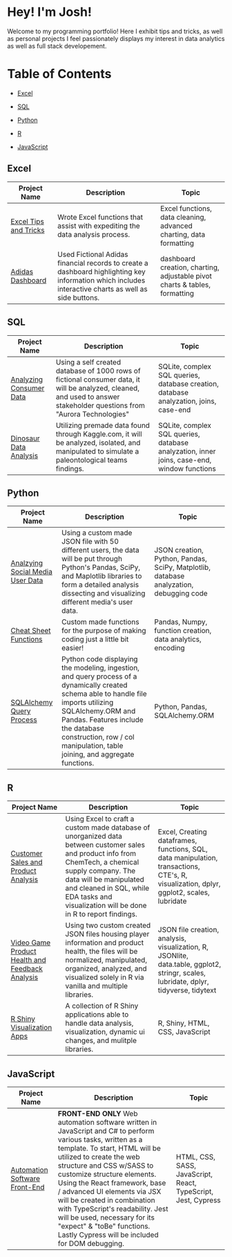 # **Hey! I'm Josh!**
Welcome to my programming portfolio! Here I exhibit tips and tricks, as well as personal projects I feel passionately displays my interest in data analytics as well as full stack developement.
# Table of Contents


* [Excel](#Excel)
  
* [SQL](#SQL)

* [Python](#Python)

* [R](#R)

* [JavaScript](#JavaScript)

## Excel
Project Name  | Description   |  Topic
------------- | ------------- | ------------------
 [Excel Tips and Tricks](https://github.com/Josh9182/Excel-Tips-and-Tricks)| Wrote Excel functions that assist with expediting the data analysis process. | Excel functions, data cleaning, advanced charting, data formatting
[Adidas Dashboard](https://github.com/Josh9182/Josh9182/blob/main/Adidas_Spreadsheet.xlsm) | Used Fictional Adidas financial records to create a dashboard highlighting key information which includes interactive charts as well as side buttons. | dashboard creation, charting, adjustable pivot charts & tables, formatting

## SQL
Project Name  | Description   |  Topic
------------- | ------------- | ------------------
[Analyzing Consumer Data](https://github.com/Josh9182/SQL-Projects/tree/main/SQL-Portfolio) | Using a self created database of 1000 rows of fictional consumer data, it will be analyzed, cleaned, and used to answer stakeholder questions from "Aurora Technologies"| SQLite, complex SQL queries, database creation, database analyzation, joins, case-end
[Dinosaur Data Analysis](https://github.com/Josh9182/SQL-Projects/tree/main/SQL-Portfolio-Dinosaur) | Utilizing premade data found through Kaggle.com, it will be analyzed, isolated, and manipulated to simulate a paleontological teams findings. | SQLite, complex SQL queries, database analyzation, inner joins, case-end, window functions

## Python
Project Name  | Description   |  Topic
------------- | ------------- | ------------------
[Analzying Social Media User Data](https://github.com/Josh9182/Python-Projects/tree/main/Social%20Media%20Database) | Using a custom made JSON file with 50 different users, the data will be put through Python's Pandas, SciPy, and Maplotlib libraries to form a detailed analysis dissecting and visualizing different media's user data. | JSON creation, Python, Pandas, SciPy, Matplotlib, database analyzation, debugging code
[Cheat Sheet Functions](https://github.com/Josh9182/Python-Projects/tree/main/Cheat%20Sheet%20Functions) | Custom made functions for the purpose of making coding just a little bit easier! | Pandas, Numpy, function creation, data analytics, encoding |
[SQLAlchemy Query Process](https://github.com/Josh9182/Python-Projects/tree/main/SQLAlchemy) | Python code displaying the modeling, ingestion, and query process of a dynamically created schema able to handle file imports utilizing SQLAlchemy.ORM and Pandas. Features include the database construction, row / col manipulation, table joining, and aggregate functions. | Python, Pandas, SQLAlchemy.ORM


## R
Project Name  | Description   |  Topic
------------- | ------------- | ------------------
[Customer Sales and Product Analysis](https://github.com/Josh9182/R-Projects/tree/main/Customer%20Sales) | Using Excel to craft a custom made database of unorganized data between customer sales and product info from ChemTech, a chemical supply company. The data will be manipulated and cleaned in SQL, while EDA tasks and visualization will be done in R to report findings. | Excel, Creating dataframes, functions, SQL, data manipulation, transactions, CTE's, R, visualization, dplyr, ggplot2, scales, lubridate
[Video Game Product Health and Feedback Analysis](https://github.com/Josh9182/R-Projects/tree/main/Game%20Information) | Using two custom created JSON files housing player information and product health, the files will be normalized, manipulated, organized, analyzed, and visualized solely in R via vanilla and multiple libraries. | JSON file creation, analysis, visualization, R, JSONlite, data.table, ggplot2, stringr, scales, lubridate, dplyr, tidyverse, tidytext
[R Shiny Visualization Apps](https://github.com/Josh9182/R-Projects/tree/main/Shiny%20Applications)| A collection of R Shiny applications able to handle data analysis, visualization, dynamic ui changes, and mulitple libraries. | R, Shiny, HTML, CSS, JavaScript

## JavaScript
Project Name  | Description   |  Topic
------------- | ------------- | ------------------
[Automation Software Front-End]() |**FRONT-END ONLY** Web automation software written in JavaScript and C# to perform various tasks, written as a template. To start, HTML will be utilized to create the web structure and CSS w/SASS to customize structure elements. Using the React framework, base / advanced UI elements via JSX will be created in combination with TypeScript's readability. Jest will be used, necessary for its "expect" & "toBe" functions. Lastly Cypress will be included for DOM debugging. | HTML, CSS, SASS, JavaScript, React, TypeScript, Jest, Cypress
